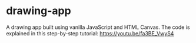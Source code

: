 # drawing-app

A drawing app built using vanilla JavaScript and HTML Canvas.
The code is explained in this step-by-step tutorial: https://youtu.be/fa3BE_VwyS4
